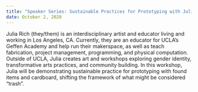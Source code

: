 ```yaml
---
title: "Speaker Series: Sustainable Practices for Prototyping with Julia Rich (Upcoming)"
date: October 2, 2020
---
```


Julia Rich (they/them) is an interdisciplinary artist and educator living and working in Los Angeles, CA. Currently, they are an educator for UCLA’s Geffen Academy and help run their makerspace, as well as teach fabrication, project management, programming, and physical computation. Outside of UCLA, Julia creates art and workshops exploring gender identity, transformative arts practices, and community building.
In this workshop, Julia will be demonstrating sustainable practice for prototyping with found items and cardboard, shifting the framework of what might be considered “trash”.
